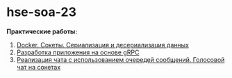 # hse-soa-23

__Практические работы:__
  1. [Docker. Сокеты. Сериализация и десериализация данных](lab1/)
  2. [Разработка приложения на основе gRPC](lab2/)
  3. [Реализация чата с использованием очередей сообщений. Голосовой чат на сокетах](lab3/)